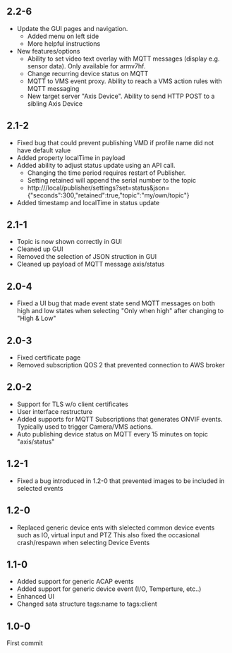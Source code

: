 ## 2.2-6
* Update the GUI pages and navigation.
  - Added menu on left side
  - More helpful instructions 
* New features/options
  - Ability to set video text overlay with MQTT messages (display e.g. sensor data).  Only available for  armv7hf.
  - Change recurring device status on MQTT
  - MQTT to VMS event proxy.  Ability to reach a VMS action rules with MQTT messaging
  - New target server "Axis Device".  Ability to send HTTP POST to a sibling Axis Device

## 2.1-2
* Fixed bug that could prevent publishing VMD if profile name did not have default value
* Added property localTime in payload
* Added ability to adjust status update using an API call.
  - Changing the time period requires restart of Publisher.
  - Setting retained will append the serial number to the topic
  - http://<ip>/local/publisher/settings?set=status&json={"seconds":300,"retained":true,"topic":"my/own/topic"}
* Added timestamp and localTime in status update

## 2.1-1
- Topic is now shown correctly in GUI
- Cleaned up GUI
- Removed the selection of JSON struction in GUI
- Cleaned up payload of MQTT message axis/status

## 2.0-4
- Fixed a UI bug that made event state send MQTT messages on both high and low states when selecting "Only when high" after changing to "High & Low"
 
## 2.0-3
- Fixed certificate page
- Removed subscription QOS 2 that prevented connection to AWS broker

## 2.0-2
- Support for TLS w/o client certificates
- User interface restructure
- Added supports for MQTT Subscriptions that generates ONVIF events.  Typically used to trigger Camera/VMS actions.
- Auto publishing device status on MQTT every 15 minutes on topic "axis/status"

## 1.2-1
- Fixed a bug introduced in 1.2-0 that prevented images to be included in selected events

## 1.2-0
- Replaced generic device ents with slelected common device events such as IO, virtual input and PTZ
  This also fixed the occasional crash/respawn when selecting Device Events

## 1.1-0
- Added support for generic ACAP events
- Added support for generic device event (I/O, Temperture, etc..)
- Enhanced UI
- Changed sata structure tags:name to tags:client

## 1.0-0
First commit
